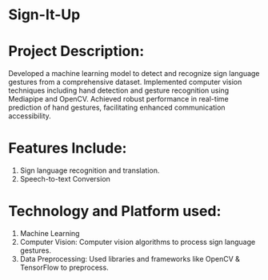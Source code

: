 # Sign-It-Up

# Project Description:
Developed a machine learning model to detect and recognize sign language gestures from a comprehensive dataset. Implemented computer vision techniques including hand detection and gesture recognition using Mediapipe and OpenCV. Achieved robust performance in real-time prediction of hand gestures, facilitating enhanced communication accessibility.

# Features Include:
1) Sign language recognition and translation.
2) Speech-to-text Conversion

# Technology and Platform used:
1) Machine Learning
2) Computer Vision: Computer vision algorithms to process sign language gestures.
4) Data Preprocessing: Used libraries and frameworks like OpenCV & TensorFlow to preprocess.
